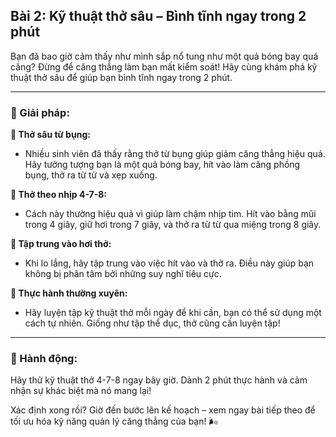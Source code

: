 ## Bài 2: Kỹ thuật thở sâu – Bình tĩnh ngay trong 2 phút

Bạn đã bao giờ cảm thấy như mình sắp nổ tung như một quả bóng bay quá căng? Đừng để căng thẳng làm bạn mất kiểm soát! Hãy cùng khám phá kỹ thuật thở sâu để giúp bạn bình tĩnh ngay trong 2 phút.

---

### 📌 Giải pháp:

**🔹 Thở sâu từ bụng:**
- Nhiều sinh viên đã thấy rằng thở từ bụng giúp giảm căng thẳng hiệu quả. Hãy tưởng tượng bạn là một quả bóng bay, hít vào làm căng phồng bụng, thở ra từ từ và xẹp xuống.

**🔹 Thở theo nhịp 4-7-8:**
- Cách này thường hiệu quả vì giúp làm chậm nhịp tim. Hít vào bằng mũi trong 4 giây, giữ hơi trong 7 giây, và thở ra từ từ qua miệng trong 8 giây. 

**🔹 Tập trung vào hơi thở:**
- Khi lo lắng, hãy tập trung vào việc hít vào và thở ra. Điều này giúp bạn không bị phân tâm bởi những suy nghĩ tiêu cực. 

**🔹 Thực hành thường xuyên:**
- Hãy luyện tập kỹ thuật thở mỗi ngày để khi cần, bạn có thể sử dụng một cách tự nhiên. Giống như tập thể dục, thở cũng cần luyện tập!

---

### 🚀 Hành động:

Hãy thử kỹ thuật thở 4-7-8 ngay bây giờ. Dành 2 phút thực hành và cảm nhận sự khác biệt mà nó mang lại!

Xác định xong rồi? Giờ đến bước lên kế hoạch – xem ngay bài tiếp theo để tối ưu hóa kỹ năng quản lý căng thẳng của bạn! 🌬️